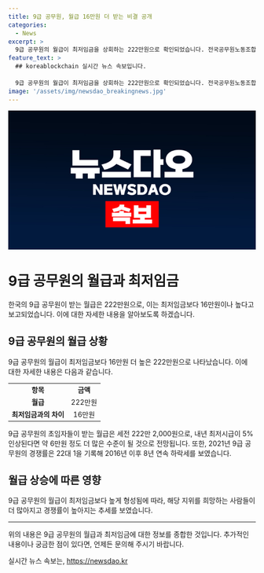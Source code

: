```yaml
---
title: 9급 공무원, 월급 16만원 더 받는 비결 공개
categories:
  - News
excerpt: >
  9급 공무원의 월급이 최저임금을 상회하는 222만원으로 확인되었습니다. 전국공무원노동조합은 9급 초임 공무원의 세전 월급이 222만 2,000원이라고 밝혔으며, 내년 최저시급 인상 시에는 6만원 정도가 더 늘어날 것으로 전망됩니다. 이러한 소식은 9급 공채 경쟁률이 하락세를 보이며 논란을 불러일으키고 있습니다.
feature_text: >
  ## koreablockchain 실시간 뉴스 속보입니다.

  9급 공무원의 월급이 최저임금을 상회하는 222만원으로 확인되었습니다. 전국공무원노동조합은 9급 초임 공무원의 세전 월급이 222만 2,000원이라고 밝혔으며, 내년 최저시급 인상 시에는 6만원 정도가 더 늘어날 것으로 전망됩니다. 이러한 소식은 9급 공채 경쟁률이 하락세를 보이며 논란을 불러일으키고 있습니다.
image: '/assets/img/newsdao_breakingnews.jpg'
---
```


<p><img src="/assets/img/newsdao_breakingnews.jpg" alt="koreablockchain 속보" /></p>

<h1>9급 공무원의 월급과 최저임금</h1>

<p data-ke-size="size16">한국의 9급 공무원이 받는 월급은 222만원으로, 이는 최저임금보다 16만원이나 높다고 보고되었습니다. 이에 대한 자세한 내용을 알아보도록 하겠습니다.</p>

<h2>9급 공무원의 월급 상황</h2>

<p data-ke-size="size16">9급 공무원의 월급이 최저임금보다 16만원 더 높은 222만원으로 나타났습니다. 이에 대한 자세한 내용은 다음과 같습니다.</p>

<table>
  <tr>
    <td style="text-align: center; height: 17px;"><b>항목</b></td>
    <td style="text-align: center; height: 17px;"><b>금액</b></td>
  </tr>
  <tr>
    <td style="text-align: center; height: 17px;"><b>월급</b></td>
    <td style="text-align: center; height: 17px;">222만원</td>
  </tr>
  <tr>
    <td style="text-align: center; height: 17px;"><b>최저임금과의 차이</b></td>
    <td style="text-align: center; height: 17px;">16만원</td>
  </tr>
</table>

<p data-ke-size="size16">9급 공무원의 초임자들이 받는 월급은 세전 222만 2,000원으로, 내년 최저시급이 5% 인상된다면 약 6만원 정도 더 많은 수준이 될 것으로 전망됩니다. 또한, 2021년 9급 공무원의 경쟁률은 22대 1을 기록해 2016년 이후 8년 연속 하락세를 보였습니다.</p>

<h2><b>월급 상승에 따른 영향</b></h2>

<p data-ke-size="size16">9급 공무원의 월급이 최저임금보다 높게 형성됨에 따라, 해당 지위를 희망하는 사람들이 더 많아지고 경쟁률이 높아지는 추세를 보였습니다.</p>

<hr>

<p data-ke-size="size16">위의 내용은 9급 공무원의 월급과 최저임금에 대한 정보를 종합한 것입니다. 추가적인 내용이나 궁금한 점이 있다면, 언제든 문의해 주시기 바랍니다.</p>
실시간 뉴스 속보는, <a href="https://newsdao.kr" rel="dofollow">https://newsdao.kr</a>


